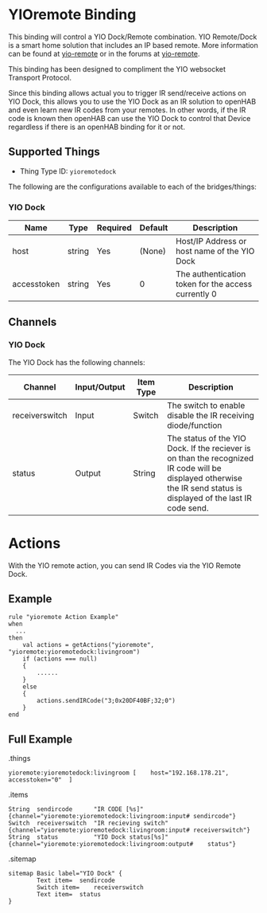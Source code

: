 # YIOremote Binding

This binding will control a YIO Dock/Remote combination. YIO Remote/Dock is a smart home solution that includes an IP based remote. More information can be found at [yio-remote](https://www.yio-remote.com/) or in the forums at [yio-remote](https://community.yio-remote.com/). 

This binding has been designed to compliment the YIO websocket Transport Protocol.

Since this binding allows actual you to trigger IR send/receive actions on YIO Dock, this allows you to use the YIO Dock as an IR solution to openHAB and even learn new IR codes from your remotes. In other words, if the IR code is known then openHAB can use the YIO Dock to control that Device regardless if there is an openHAB binding for it or not.

## Supported Things

* Thing Type ID: `yioremotedock`

The following are the configurations available to each of the bridges/things:

### YIO Dock

| Name                 	| Type    | Required | Default | Description                                                                                                    |
|-----------------------|---------|----------|---------|----------------------------------------------------------------------------------------------------------------|
| 	host				| string  | Yes      | (None)  | Host/IP Address or host name of the YIO Dock                                                                   |
| 	accesstoken   		| string  | Yes      | 0       | The authentication token for the access currently 0                                                            |
                                                      
## Channels

### YIO Dock

The YIO Dock has the following channels:

| Channel 		     		| Input/Output 	| Item Type    | Description                                                                                																			|
|---------------------------|---------------|--------------|------------------------------------------------------------------------------------------------------------------------------------------------------------------------|
| 	receiverswitch     		| Input         | Switch       | The switch to enable disable the IR receiving diode/function                                 																			|
| 	status			    	| Output        | String       | The status of the YIO Dock. If the reciever is on than the recognized IR code will be displayed otherwise the IR send status is displayed of the last IR code send.	|

# Actions

With the YIO remote action, you can send IR Codes via the YIO Remote Dock.

## Example

```
rule "yioremote Action Example"
when
  ...
then
	val actions = getActions("yioremote", "yioremote:yioremotedock:livingroom")
	if (actions === null)
	{
		......
	}
	else
	{
		actions.sendIRCode("3;0x20DF40BF;32;0")
	}
end
```

## Full Example

.things

```
yioremote:yioremotedock:livingroom [ 	host="192.168.178.21",	accesstoken="0"  ]
```

.items

```
String 	sendircode		"IR CODE [%s]" 			{channel="yioremote:yioremotedock:livingroom:input#	sendircode"}
Switch 	receiverswitch	"IR recieving switch"	{channel="yioremote:yioremotedock:livingroom:input#	receiverswitch"}
String 	status			"YIO Dock status[%s]" 	{channel="yioremote:yioremotedock:livingroom:output#	status"}
```

.sitemap

```
sitemap Basic label="YIO Dock" {
        Text item=	sendircode
        Switch item=	receiverswitch
        Text item=	status
}
```
